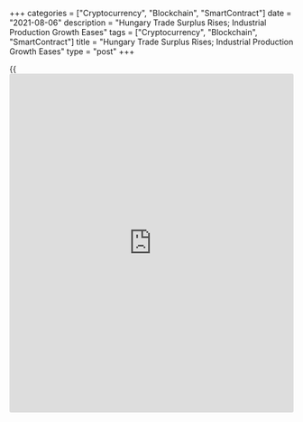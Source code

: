 +++
categories = ["Cryptocurrency", "Blockchain", "SmartContract"]
date = "2021-08-06"
description = "Hungary Trade Surplus Rises; Industrial Production Growth Eases"
tags = ["Cryptocurrency", "Blockchain", "SmartContract"]
title = "Hungary Trade Surplus Rises; Industrial Production Growth Eases"
type = "post"
+++

{{<iframe id="large-banner" src="https://www.bounty.group/#slide=13.0" width="100%" height="600" scrolling="no" style="border: 0px solid rgb(216, 221, 230); border-radius: 3px;">}}

Hungary's trade surplus increased in June, preliminary data from the
Hungarian Central Statistical Office showed on Friday.

The trade surplus increased to EUR 680 million in June from EUR 678
million in the same month last year. Economists had expected a surplus
of EUR 470 million.

In May, the trade surplus was EUR 69 million.

Exports grew 21.9 percent year-on-year in June, after a 38.9 percent
increase in May.

Imports increased 23.7 percent annually in June, after a 39.7 percent
rise in the preceding month.

Separate data from the statistical office showed that the industrial
production rose a working-day adjusted 18.6 percent yearly in June,
after a 39.9 percent growth in May.

On a seasonally adjusted basis, industrial production declined 0.3
percent in June, after a 3.3 percent rise in the previous month.

For comments and feedback [contact](https://www.playgroundfx.com/contact/): editorial@rtt[news](https://www.letsplayfx.com/blog/forex-news-website/).com

[Economic News][1]

 **What parts of the world are seeing the best (and worst) economic
performances lately? Click[here][2] to check out our [Econ Scorecard][2]
and find out! See up-to-the-moment [ranking](https://www.playgroundfx.com/blog/crypto-exchange-ranking/)s for the best and worst
performers in [GDP][3], [unemployment rate][4], [inflation][5] and much
more.**

   1. www.rtt[news](https://www.letsplayfx.com/blog/forex-news-website/).com/Content/EconomicNews.aspx
   2. www.rtt[news](https://www.letsplayfx.com/blog/forex-news-website/).com/economic-scorecard/world-rank/retail-sales/highest-performance.aspx
   3. www.rtt[news](https://www.letsplayfx.com/blog/forex-news-website/).com/economic-scorecard/world-rank/GDP/highest-performance.aspx
   4. www.rtt[news](https://www.letsplayfx.com/blog/forex-news-website/).com/economic-scorecard/world-rank/unemployment-rate/lowest-performance.aspx
   5. www.rtt[news](https://www.letsplayfx.com/blog/forex-news-website/).com/economic-scorecard/world-rank/CPI/highest-performance.aspx